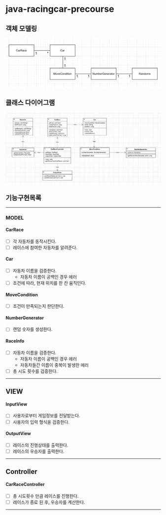 # java-racingcar-precourse

## 객체 모델링
![img.png](images/model.png)
## 클래스 다이어그램
![img.png](images/class_diagram.png)

## 기능구현목록

---
### MODEL
#### CarRace
- [ ] 각 자동차를 동작시킨다.
- [ ] 레이스에 참여한 자동차를 알려준다.
#### Car
- [ ] 자동차 이름을 검증한다.
  - 자동차 이름이 공백인 경우 에러
- [ ] 조건에 따라, 현재 위치를 한 칸 움직인다.
#### MoveCondition
- [ ] 조건이 만족되는지 판단한다.
#### NumberGenerator
- [ ] 랜덤 숫자를 생성한다.
#### RaceInfo
- [ ] 자동차 이름을 검증한다.
  - 자동차 이름이 공백인 경우 에러
  - 자동차들간 이름이 중복이 발생한 에러
- [ ] 총 시도 횟수를 검증한다.

---
## VIEW
#### InputView
- [ ] 사용자로부터 게임정보를 전달받는다.
- [ ] 사용자의 입력 형식을 검증한다.

#### OutputView
- [ ] 레이스의 진행상태를 출력한다.
- [ ] 레이스의 우승자를 출력한다.

---
##  Controller
#### CarRaceController
-  [ ] 총 시도횟수 만큼 레이스를 진행한다.
-  [ ] 레이스가 종료 된 후, 우승자를 계산한다. 
---